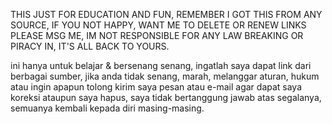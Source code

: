 THIS JUST FOR EDUCATION AND FUN,
REMEMBER I GOT THIS FROM ANY SOURCE,
IF YOU NOT HAPPY, WANT ME TO DELETE OR RENEW LINKS PLEASE MSG ME,
IM NOT RESPONSIBLE FOR ANY LAW BREAKING OR PIRACY IN,
IT'S ALL BACK TO YOURS.

ini hanya untuk belajar & bersenang senang,
ingatlah saya dapat link dari berbagai sumber,
jika anda tidak senang, marah, melanggar aturan, hukum atau ingin apapun tolong kirim saya pesan atau e-mail agar dapat saya koreksi ataupun saya hapus,
saya tidak bertanggung jawab atas segalanya,
semuanya kembali kepada diri masing-masing.